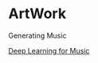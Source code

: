 # ArtWork
Generating Music

[Deep Learning for Music](https://cs224d.stanford.edu/reports/allenh.pdf)



